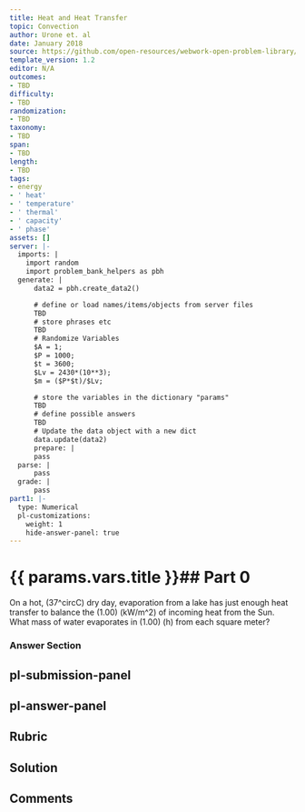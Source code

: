 ```yaml
---
title: Heat and Heat Transfer
topic: Convection
author: Urone et. al
date: January 2018
source: https://github.com/open-resources/webwork-open-problem-library/tree/master/Contrib/BrockPhysics/College_Physics_Urone/14.Heat_and_Heat_Transfer/14-06.Convection/NU_U17_14_06_005.pg
template_version: 1.2
editor: N/A
outcomes:
- TBD
difficulty:
- TBD
randomization:
- TBD
taxonomy:
- TBD
span:
- TBD
length:
- TBD
tags:
- energy
- ' heat'
- ' temperature'
- ' thermal'
- ' capacity'
- ' phase'
assets: []
server: |-
  imports: |
    import random
    import problem_bank_helpers as pbh
  generate: |
      data2 = pbh.create_data2()

      # define or load names/items/objects from server files
      TBD
      # store phrases etc
      TBD
      # Randomize Variables
      $A = 1;
      $P = 1000;
      $t = 3600;
      $Lv = 2430*(10**3);
      $m = ($P*$t)/$Lv;

      # store the variables in the dictionary "params"
      TBD
      # define possible answers
      TBD
      # Update the data object with a new dict
      data.update(data2)
      prepare: |
      pass
  parse: |
      pass
  grade: |
      pass
part1: |-
  type: Numerical
  pl-customizations:
    weight: 1
    hide-answer-panel: true
---
```


# {{ params.vars.title }}## Part 0 
On a hot, (37^circC) dry day, evaporation from a lake has just enough heat transfer to balance the (1.00) (kW/m^2) of incoming heat from the Sun. What mass of water evaporates in (1.00) (h) from each square meter? 


### Answer Section 


## pl-submission-panel 


## pl-answer-panel 


## Rubric 


## Solution 


## Comments 


